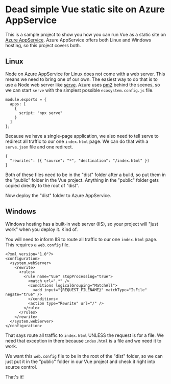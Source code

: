 # Dead simple Vue static site on Azure AppService

This is a sample project to show you how you can run Vue as a static site on [Azure AppService](https://code.visualstudio.com/tutorials/app-service-extension/getting-started?WT.mc_id=personal-github-buhollan). Azure AppService offers both Linux and Windows hosting, so this project covers both.

## Linux

Node on Azure AppService for Linux does not come with a web server. This means we need to bring one of our own. The easiest way to do that is to use a Node web server like [serve](https://www.npmjs.com/package/serve). Azure uses [pm2](http://pm2.keymetrics.io/) behind the scenes, so we can start `serve` with the simplest possible `ecosystem.config.js` file.

```
module.exports = {
  apps: [
    {
      script: "npx serve"
    }
  ]
};
```

Because we have a single-page application, we also need to tell serve to redirect all traffic to our one `index.html` page. We can do that with a `serve.json` file and one redirect.

```
{
  "rewrites": [{ "source": "*", "destination": "/index.html" }]
}
```

Both of these files need to be in the "dist" folder after a build, so put them in the "public" folder in the Vue project. Anything in the "public" folder gets copied directly to the root of "dist".

Now deploy the "dist" folder to Azure AppService.

## Windows

Windows hosting has a built-in web server (IIS), so your project will "just work" when you deploy it. Kind of.

You will need to inform IIS to route all traffic to our one `index.html` page. This requires a `web.config` file.

```
<?xml version="1.0"?>
<configuration>
  <system.webServer>
    <rewrite>
      <rules>
        <rule name="Vue" stopProcessing="true">
          <match url=".*" />
          <conditions logicalGrouping="MatchAll">
            <add input="{REQUEST_FILENAME}" matchType="IsFile" negate="true" />
          </conditions>
          <action type="Rewrite" url="/" />
        </rule>
      </rules>
    </rewrite>
  </system.webServer>
</configuration>
```

That says route all traffic to `index.html` UNLESS the request is for a file. We need that exception in there because `index.html` is a file and we need it to work.

We want this `web.config` file to be in the root of the "dist" folder, so we can just put it in the "public" folder in our Vue project and check it right into source control.

That's it!
